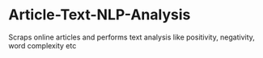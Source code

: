 # Article-Text-NLP-Analysis
 Scraps online articles and performs text analysis like positivity, negativity, word complexity etc
